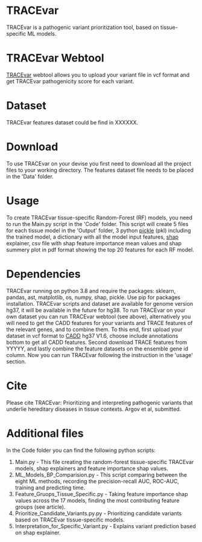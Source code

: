 # TRACEvar
TRACEvar is a pathogenic variant prioritization tool, based on tissue-specific ML models.

# TRACEvar Webtool
[TRACEvar](https://netbio.bgu.ac.il/tracevar/) webtool allows you to upload your variant file in vcf format and get TRACEvar pathogenicity score for each variant.

# Dataset

TRACEvar features dataset could be find in XXXXXX.

# Download

To use TRACEvar on your devise you first need to download all the project files to your working directory.
The features dataset file needs to be placed in the 'Data' folder.

# Usage

To create TRACEvar tissue-specific Random-Forest (RF) models, you need to run the Main.py script in the 'Code' folder. This script will create 5 files for each tissue model in the 'Output' folder, 3 python [pickle](https://docs.python.org/3/library/pickle.html) (pkl) including the trained model, a dictionary with all the model input features, [shap](https://shap.readthedocs.io/en/latest/index.html) explainer, csv file with shap feature importance mean values and shap summery plot in pdf format showing the top 20 features for each RF model.

# Dependencies
TRACEvar running on python 3.8 and require the packages: sklearn, pandas, ast, matplotlib, os, numpy, shap, pickle. Use pip for packages installation.
TRACEvar scripts and dataset are available for genome version hg37, it will be available in the future for hg38.
To run TRACEvar on your own dataset you can run TRACEvar webtool (see above), alternatively you will need to get the CADD features for your variants and TRACE features of the relevant genes, and to combine them. To this end, first upload your dataset in vcf format to [CADD](https://cadd.gs.washington.edu/score) hg37 V1.6, choose include annotations bottom to get all CADD features. Second download TRACE features from YYYYY, and lastly combine the feature datasets on the ensemble gene id column. Now you can run TRACEvar following the instruction in the 'usage' section.

# Cite
Please cite TRACEvar: Prioritizing and interpreting pathogenic variants that underlie hereditary diseases in tissue contexts. Argov et al, submitted. 

# Additional files

In the Code folder you can find the following python scripts:

1. Main.py - This file creating the random-forest tissue-specific TRACEvar models, shap explainers and feature importance shap values.
2. ML_Models_BP_Comparision.py - This script comparing between the eight ML methods, recording the precision-recall AUC, ROC-AUC, training and predicting time. 
3. Feature_Gruops_Tissue_Specific.py - Taking feature importance shap values across the 17 models, finding the most contributing feature groups (see article). 
4. Prioritize_Candidate_Variants.py.py - Prioritizing candidate variants based on TRACEvar tissue-specific models.
5. Interpretation_for_Specific_Variant.py - Explains variant prediction based on shap explainer.
